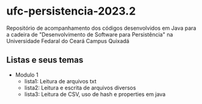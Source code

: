# ufc-persistencia-2023.2
 Repositório de acompanhamento dos códigos desenvolvidos em Java para a cadeira de "Desenvolvimento de Software para Persistência" na Universidade Fedaral do Ceará Campus Quixadá

## Listas e seus temas

- Modulo 1
    - lista1: Leitura de arquivos txt
    - lista2: Leitura e escrita de arquivos diversos
    - lista3: Leitura de CSV, uso de hash e properties em java